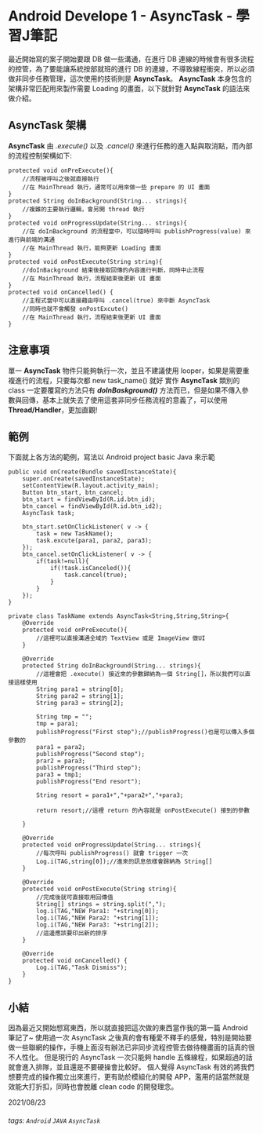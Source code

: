 # Android Develope 1 - AsyncTask - 學習J筆記
最近開始寫的案子開始要跟 DB 做一些溝通，在進行 DB 連線的時候會有很多流程的控管，為了要能讓系統按部就班的進行 DB 的連線，不導致線程衝突，所以必須做非同步任務管理，這次使用的技術則是 **AsyncTask**。
**AsyncTask** 本身包含的架構非常匹配用來製作需要 Loading 的畫面，以下就針對 **AsyncTask** 的語法來做介紹。

## AsyncTask 架構
**AsyncTask** 由 *.execute()* 以及 *.cancel()* 來進行任務的進入點與取消點，而內部的流程控制架構如下:
```java=
protected void onPreExecute(){
    //流程被呼叫之後就直接執行
    //在 MainThread 執行，通常可以用來做一些 prepare 的 UI 畫面
}
protected String doInBackground(String... strings){
    //複雜的主要執行邏輯，會另開 thread 執行
}
protected void onProgressUpdate(String... strings){
    //在 doInBackground 的流程當中，可以隨時呼叫 publishProgress(value) 來進行與前端的溝通
    //在 MainThread 執行，能夠更新 Loading 畫面
}
protected void onPostExecute(String string){
    //doInBackground 結束後接取回傳的內容進行判斷，同時中止流程
    //在 MainThread 執行，流程結束後更新 UI 畫面
}
protected void onCancelled() {
    //主程式當中可以直接藉由呼叫 .cancel(true) 來中斷 AsyncTask
    //同時也就不會觸發 onPostExcute()
    //在 MainThread 執行，流程結束後更新 UI 畫面
}
```

## 注意事項
單一 **AsyncTask** 物件只能夠執行一次，並且不建議使用 looper，如果是需要重複進行的流程，只要每次都 new task_name() 就好
實作 **AsyncTask** 類別的 class 一定要覆寫的方法只有 ***doInBaskground()*** 方法而已，但是如果不傳入參數與回傳，基本上就失去了使用這套非同步任務流程的意義了，可以使用 **Thread/Handler**，更加直觀!

## 範例
下面就上各方法的範例，寫法以 Android project basic Java 來示範
```java=
public void onCreate(Bundle savedInstanceState){
    super.onCreate(savedInstanceState);
    setContentView(R.layout.activity_main);
    Button btn_start, btn_cancel;
    btn_start = findViewById(R.id.btn_id);
    btn_cancel = findViewById(R.id.btn_id2);
    AsyncTask task;
    
    btn_start.setOnClickListener( v -> {
        task = new TaskName();
        task.excute(para1, para2, para3);
    });
    btn_cancel.setOnClickListener( v -> {
        if(task!=null){
            if(!task.isCanceled()){
                task.cancel(true);
            }
        }
    });
}    

private class TaskName extends AsyncTask<String,String,String>{
    @Override
    protected void onPreExecute(){
        //這裡可以直接溝通全域的 TextView 或是 ImageView 做UI
    }
    
    @Override
    protected String doInBackground(String... strings){
        //這裡會把 .execute() 接近來的參數歸納為一個 String[]，所以我們可以直接這樣使用
        String para1 = string[0];
        String para2 = string[1];
        String para3 = string[2];
        
        String tmp = "";
        tmp = para1;
        publishProgress("First step");//publishProgress()也是可以傳入多個參數的
        para1 = para2;
        publishProgress("Second step");
        prar2 = para3;
        publishProgress("Third step");
        para3 = tmp1;
        publishProgress("End resort");
        
        String resort = para1+","+para2+","+para3;
        
        return resort;//這裡 return 的內容就是 onPostExecute() 接到的參數
    
    }
    
    @Override
    protected void onProgressUpdate(String... strings){
        //每次呼叫 publishProgress() 就會 trigger 一次
        Log.i(TAG,string[0]);//進來的訊息依樣會歸納為 String[]
    }
    
    @Override
    protected void onPostExecute(String string){
        //完成後就可直接取用回傳值
        String[] strings = string.split(",");
        log.i(TAG,"NEW Para1: "+string[0]);
        log.i(TAG,"NEW Para2: "+string[1]);
        log.i(TAG,"NEW Para3: "+string[2]);
        //這邊應該要印出新的排序
    }
    
    @Override
    protected void onCancelled() {
        Log.i(TAG,"Task Dismiss");
    }
}
```

## 小結
因為最近又開始想寫東西，所以就直接把這次做的東西當作我的第一篇 Android 筆記了~
使用過一次 AsyncTask 之後真的會有種愛不釋手的感覺，特別是開始要做一些聯網的操作，手機上面沒有辦法已非同步流程控管去做待機畫面的話真的很不人性化。
但是現行的 AsyncTask 一次只能夠 handle 五條線程，如果超過的話就會進入排隊，並且還是不要硬操會比較好。
個人覺得 AsyncTask 有效的將我們想要完成的操作獨立出來進行，更有助於模組化的開發 APP，濫用的話當然就是效能大打折扣，同時也會脫離 clean code 的開發理念。

2021/08/23

###### tags: `Android`  `JAVA` `AsyncTask` 
